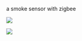 a smoke sensor with zigbee

![](https://i.imgur.com/k6953W5.png)

![](https://i.imgur.com/Mg0J1yw.jpg)
